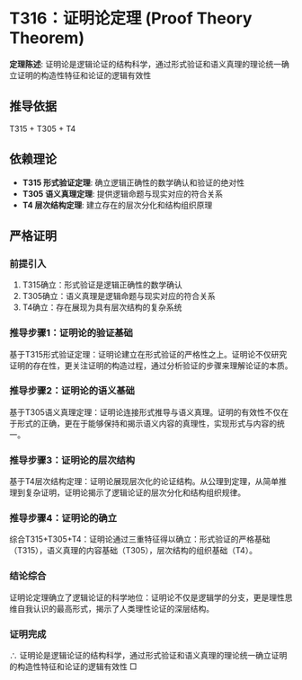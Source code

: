# T316：证明论定理 (Proof Theory Theorem)

**定理陈述**: 证明论是逻辑论证的结构科学，通过形式验证和语义真理的理论统一确立证明的构造性特征和论证的逻辑有效性

## 推导依据
T315 + T305 + T4

## 依赖理论
- **T315 形式验证定理**: 确立逻辑正确性的数学确认和验证的绝对性
- **T305 语义真理定理**: 提供逻辑命题与现实对应的符合关系
- **T4 层次结构定理**: 建立存在的层次分化和结构组织原理

## 严格证明

### 前提引入
1. T315确立：形式验证是逻辑正确性的数学确认
2. T305确立：语义真理是逻辑命题与现实对应的符合关系
3. T4确立：存在展现为具有层次结构的复杂系统

### 推导步骤1：证明论的验证基础
基于T315形式验证定理：证明论建立在形式验证的严格性之上。证明论不仅研究证明的存在性，更关注证明的构造过程，通过分析验证的步骤来理解论证的本质。

### 推导步骤2：证明论的语义基础
基于T305语义真理定理：证明论连接形式推导与语义真理。证明的有效性不仅在于形式的正确，更在于能够保持和揭示语义内容的真理性，实现形式与内容的统一。

### 推导步骤3：证明论的层次结构
基于T4层次结构定理：证明论展现层次化的论证结构。从公理到定理，从简单推理到复杂证明，证明论揭示了逻辑论证的层次分化和结构组织规律。

### 推导步骤4：证明论的确立
综合T315+T305+T4：证明论通过三重特征得以确立：形式验证的严格基础（T315），语义真理的内容基础（T305），层次结构的组织基础（T4）。

### 结论综合
证明论定理确立了逻辑论证的科学地位：证明论不仅是逻辑学的分支，更是理性思维自我认识的最高形式，揭示了人类理性论证的深层结构。

### 证明完成
∴ 证明论是逻辑论证的结构科学，通过形式验证和语义真理的理论统一确立证明的构造性特征和论证的逻辑有效性 □